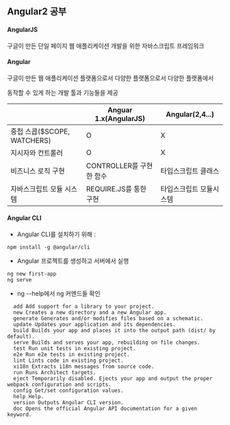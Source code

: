 ## Angular2 공부

####   AngularJS

구글이 만든 단일 페이지 웹 애플리케이션 개발을 위한 자바스크립트 프레임워크

#### Angular

구글이 만든 웹 애플리케이션 플랫폼으로서 다양한 플랫폼으로서 다양한 플랫폼에서

동작할 수 있게 하는 개발 툴과 기능들을 제공



|                             | Anguar 1.x(AngularJS)    | Angular(2,4...)         |
| --------------------------- | ------------------------ | ----------------------- |
| 중첩 스콥($SCOPE, WATCHERS) | O                        | X                       |
| 지시자와 컨트롤러           | O                        | X                       |
| 비즈니스 로직 구현          | CONTROLLER를 구현한 함수 | 타입스크립트 클래스     |
| 자바스크립트 모듈 시스템    | REQUIRE.JS를 통한 구현   | 타입스크립트 모듈시스템 |

#### Angular CLI

- Angular CLI를 설치하기 위해 :

```
npm install -g @angular/cli
```



- Angular 프로젝트를 생성하고 서버에서 실행

```
ng new first-app
ng serve
```



- ng --help에서 ng 커멘드들 확인

```
  add Add support for a library to your project.
  new Creates a new directory and a new Angular app.
  generate Generates and/or modifies files based on a schematic.
  update Updates your application and its dependencies.
  build Builds your app and places it into the output path (dist/ by default).
  serve Builds and serves your app, rebuilding on file changes.
  test Run unit tests in existing project.
  e2e Run e2e tests in existing project.
  lint Lints code in existing project.
  xi18n Extracts i18n messages from source code.
  run Runs Architect targets.
  eject Temporarily disabled. Ejects your app and output the proper webpack configuration and scripts.
  config Get/set configuration values.
  help Help.
  version Outputs Angular CLI version.
  doc Opens the official Angular API documentation for a given keyword.
```

